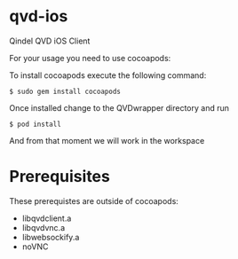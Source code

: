 qvd-ios
=======

Qindel QVD iOS Client

For your usage you need to use cocoapods:

To install cocoapods execute the following command:

`$ sudo gem install cocoapods`

Once installed change to the QVDwrapper directory and run

`$ pod install`

And from that moment we will work in the workspace

Prerequisites
=============
These prerequistes are outside of cocoapods:
 - libqvdclient.a
 - libqvdvnc.a
 - libwebsockify.a
 - noVNC


